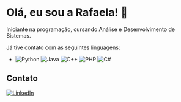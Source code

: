 
# Olá, eu sou a Rafaela! 👋

Iniciante na programação, cursando Análise e Desenvolvimento de Sistemas. 

Já tive contato com as seguintes linguagens:

- ![Python](https://img.shields.io/badge/-Python-3776AB?style=flat&logo=python&logoColor=white) ![Java](https://img.shields.io/badge/-Java-007396?style=flat&logo=java&logoColor=white) ![C++](https://img.shields.io/badge/-C++-00599C?style=flat&logo=c%2B%2B&logoColor=white) ![PHP](https://img.shields.io/badge/-PHP-777BB4?style=flat&logo=php&logoColor=white) ![C#](https://img.shields.io/badge/-C%23-239120?style=flat&logo=c-sharp&logoColor=white)


## Contato

[![LinkedIn](https://img.shields.io/badge/-LinkedIn-0A66C2?style=flat&logo=linkedin&logoColor=white)](https://www.linkedin.com/in/rafaela-souzati/)
